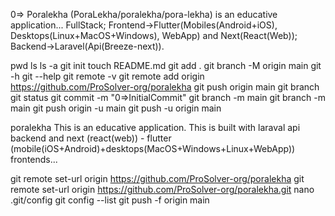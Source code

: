 0=> Poralekha (PoraLekha/poralekha/pora-lekha) is an educative application...
FullStack;
Frontend->Flutter(Mobiles(Android+iOS), Desktops(Linux+MacOS+Windows), WebApp) and Next(React(Web));
Backend->Laravel(Api(Breeze-next)).

pwd
ls
ls -a
git init
touch README.md
git add .
git branch -M origin main
git -h
git --help
git remote -v
git remote add origin https://github.com/ProSolver-org/poralekha
git push origin main
git branch
git status
git commit -m "0=>InitialCommit"
git branch -m main
git branch -m main
git push origin -u main
git push -u origin main

poralekha
This is an educative application. This is built with laraval api backend and next (react(web)) - flutter (mobile(iOS+Android)+desktops(MacOS+Windows+Linux+WebApp)) frontends...

git remote set-url origin https://github.com/ProSolver-org/poralekha
git remote set-url origin https://github.com/ProSolver-org/poralekha.git
nano .git/config
git config --list
git push -f origin main
